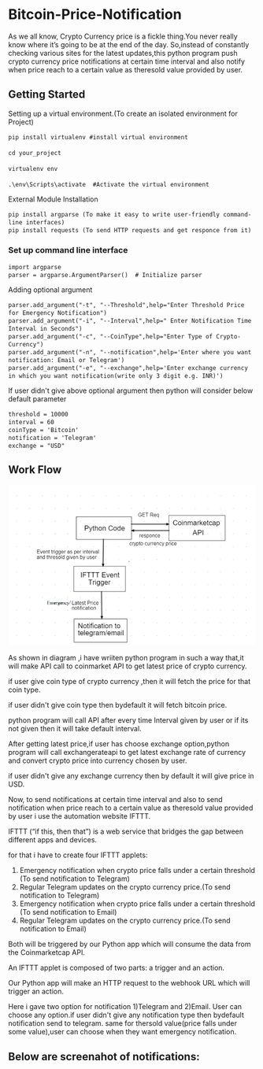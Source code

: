 # Bitcoin-Price-Notification

As we all know, Crypto Currency price is a fickle thing.You never really know where it’s going to be at the end of the day. 
So,instead of constantly checking various sites for the latest updates,this python program push crypto currency price notifications at certain time interval and also notify when price reach to a certain value as theresold value provided by user.


## Getting Started

Setting up a virtual environment.(To create an isolated environment for Project)

```
pip install virtualenv #install virtual environment

cd your_project 

virtualenv env 

.\env\Scripts\activate  #Activate the virtual environment
```

External Module Installation

```
pip install argparse (To make it easy to write user-friendly command-line interfaces)
pip install requests (To send HTTP requests and get responce from it)

```

### Set up command line interface

```
import argparse
parser = argparse.ArgumentParser()  # Initialize parser
```

Adding optional argument

```
parser.add_argument("-t", "--Threshold",help="Enter Threshold Price for Emergency Notification")
parser.add_argument("-i", "--Interval",help=" Enter Notification Time Interval in Seconds")
parser.add_argument("-c", "--CoinType",help="Enter Type of Crypto-Currency")
parser.add_argument("-n", "--notification",help='Enter where you want notification: Email or Telegram')
parser.add_argument("-e", "--exchange",help='Enter exchange currency in which you want notification(write only 3 digit e.g. INR)')
```

If user didn't give above optional argument then python will consider below default parameter
```
threshold = 10000
interval = 60
coinType = 'Bitcoin'
notification = 'Telegram'
exchange = "USD"
```
## Work Flow

<img src="https://github.com/Khushbu-Desai-au5/Bitcoin-Price-Notification/blob/master/Diagram.PNG"/>


As shown in diagram ,i have wriiten python program in such a way that,it will make API call to coinmarket API to get latest price of crypto currency.

if user give coin type of crypto currency ,then it will fetch the price for that coin type.

if user didn't give coin type then bydefault it will fetch bitcoin price.

python program will call API after every time Interval given by user or if its not given then it will take default interval.

After getting latest price,if user has choose exchange option,python program will call exchangerateapi to get latest exchange rate of currency and convert crypto price into currency chosen by user.

if user didn't give any exchange currency then by default it will give price in USD.

Now, to send notifications at certain time interval and also to send notification when price reach to a certain value as theresold value provided by user i use the automation website IFTTT. 

IFTTT (“if this, then that”) is a web service that bridges the gap between different apps and devices.

for that i have to create four IFTTT applets:

1) Emergency notification when crypto price falls under a certain threshold (To send notification to Telegram)
2) Regular Telegram updates on the crypto currency price.(To send notification to Telegram)
3) Emergency notification when crypto price falls under a certain threshold (To send notification to Email)
4) Regular Telegram updates on the crypto currency price.(To send notification to Email)

Both will be triggered by our Python app which will consume the data from the Coinmarketcap API.

An IFTTT applet is composed of two parts: a trigger and an action.

Our Python app will make an HTTP request to the webhook URL which will trigger an action.


Here i gave two option for notification 1)Telegram and 2)Email.
User can choose any option.if user didn't give any notification type then bydefault notification send to telegram.
same for thersold value(price falls under some value),user can choose when they want emergency notification.

## Below are screenahot of notifications:

